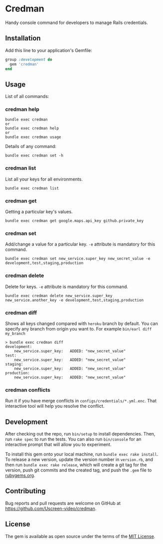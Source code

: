 # Credman

Handy console command for developers to manage Rails credentials.

## Installation

Add this line to your application's Gemfile:

```ruby
group :development do
  gem 'credman'
end
```

## Usage

List of all commands:

### credman help
```
bundle exec credman
or
bundle exec credman help
or
bundle exec credman usage
```

Details of any command:

```
bundle exec credman set -h
```

### credman list
List all your keys for all environments.

```
bundle exec credman list
```

### credman get
Getting a particular key's values.

```
bundle exec credman get google.maps.api_key github.private_key
```

### credman set

Add/change a value for a particular key. `-e` attribute is mandatory for this command.


```
bundle exec credman set new_service.super_key new_secret_value -e development,test,staging,production
```

### credman delete

Delete for keys. `-e` attribute is mandatory for this command.

```
bundle exec credman delete new_service.super_key new_service.another_key -e development,test,staging,production
```

### credman diff

Shows all keys changed compared with `heroku` branch by default. You can specify any branch from origin you want to. For example `bin/earl diff my_branch`

```
> bundle exec credman diff
development:
	new_service.super_key:	 ADDED: "new_secret_value"
test:
	new_service.super_key:	 ADDED: "new_secret_value"
staging:
	new_service.super_key:	 ADDED: "new_secret_value"
production:
	new_service.super_key:	 ADDED: "new_secret_value"
```

### credman conflicts
Run it if you have merge conflicts in `configs/credentials/*.yml.enc`. That interactive tool will help you resolve the conflict.

## Development

After checking out the repo, run `bin/setup` to install dependencies. Then, run `rake spec` to run the tests. You can also run `bin/console` for an interactive prompt that will allow you to experiment.

To install this gem onto your local machine, run `bundle exec rake install`. To release a new version, update the version number in `version.rb`, and then run `bundle exec rake release`, which will create a git tag for the version, push git commits and the created tag, and push the `.gem` file to [rubygems.org](https://rubygems.org).

## Contributing

Bug reports and pull requests are welcome on GitHub at https://github.com/Uscreen-video/credman.

## License

The gem is available as open source under the terms of the [MIT License](https://opensource.org/licenses/MIT).
